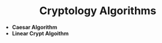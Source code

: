 <h1 align="center"> Cryptology Algorithms </h1>

- **Caesar Algorithm**
- **Linear Crypt Algoithm**
